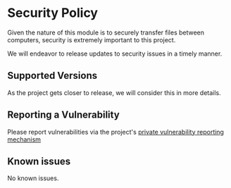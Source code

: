# Security Policy

Given the nature of this module is to securely transfer files between computers, security is extremely important to this project.

We will endeavor to release updates to security issues in a timely manner.

## Supported Versions

As the project gets closer to release, we will consider this in more details.

## Reporting a Vulnerability

Please report vulnerabilities via the project's [private vulnerability reporting mechanism](https://github.com/wanidala/sftp4py/security)

## Known issues

No known issues.

